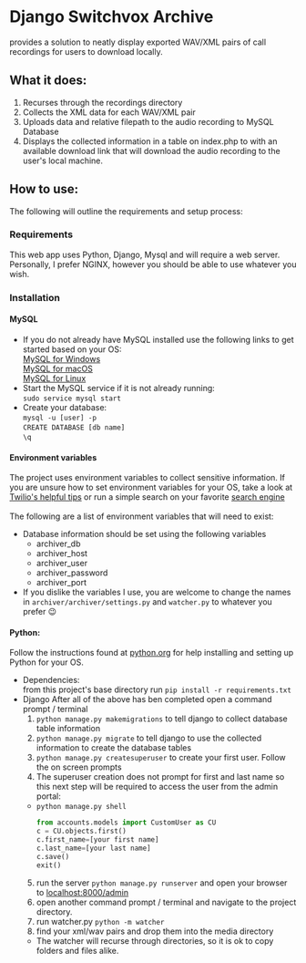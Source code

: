 # Django Switchvox Archive
provides a solution to neatly display exported WAV/XML pairs of call recordings for users to download locally.

## What it does:
  1. Recurses through the recordings directory
  2. Collects the XML data for each WAV/XML pair
  3. Uploads data and relative filepath to the audio recording to MySQL Database
  4. Displays the collected information in a table on index.php to with an available download link that will download the audio recording to the user's local machine. 

## How to use:
 The following will outline the requirements and setup process:

 ### Requirements
  This web app uses Python, Django, Mysql and will require a web server. Personally, I prefer NGINX, however you should be able to use whatever you wish. 

### Installation

#### MySQL
 - If you do not already have MySQL installed use the following links to get started based on your OS:\
    [MySQL for Windows](https://dev.mysql.com/doc/mysql-installation-excerpt/5.7/en/windows-installation.html)\
    [MySQL for macOS](https://dev.mysql.com/doc/mysql-installation-excerpt/5.7/en/osx-installation.html)\
    [MySQL for Linux](https://dev.mysql.com/doc/mysql-installation-excerpt/5.7/en/linux-installation.html)
 - Start the MySQL service if it is not already running:\
   `sudo service mysql start`
 - Create your database:\
   `mysql -u [user] -p`\
   `CREATE DATABASE [db name]`\
   `\q`
#### Environment variables
  The project uses environment variables to collect sensitive information. If you are unsure how to set environment variables for your OS, take a look at [Twilio's helpful tips](https://www.twilio.com/blog/2017/01/how-to-set-environment-variables.html) or run a simple search on your favorite [search engine](https://duckduckgo.com/?q=set+environment+variables&t=h_&ia=web)\
   \
  The following are a list of environment variables that will need to exist:
  - Database information should be set using the following variables
    - archiver_db
    - archiver_host
    - archiver_user
    - archiver_password
    - archiver_port
  - If you dislike the variables I use, you are welcome to change the names in `archiver/archiver/settings.py` and `watcher.py` to whatever you prefer :wink:

#### Python:
   Follow the instructions found at [python.org](https://www.python.org/) for help installing and setting up Python for your OS.
 - Dependencies:\
    from this project's base directory run `pip install -r requirements.txt`
 - Django
   After all of the above has ben completed open a command prompt / terminal  
   1. `python manage.py makemigrations` to tell django to collect database table information
   2. `python manage.py migrate` to tell django to use the collected information to create the database tables
   3. `python manage.py createsuperuser` to create your first user. Follow the on screen prompts
   4. The superuser creation does not prompt for first and last name so this next step will be required to access the user from the admin portal:
     - `python manage.py shell`
       ```python
       from accounts.models import CustomUser as CU
       c = CU.objects.first()
       c.first_name=[your first name]
       c.last_name=[your last name]
       c.save()
       exit()
       ```
    5. run the server `python manage.py runserver` and open your browser to [localhost:8000/admin](localhost:8000/admin)
    6. open another command prompt / terminal and navigate to the project directory.
    7. run watcher.py `python -m watcher`
    8. find your xml/wav pairs and drop them into the media directory
      - The watcher will recurse through directories, so it is ok to copy folders and files alike. 

